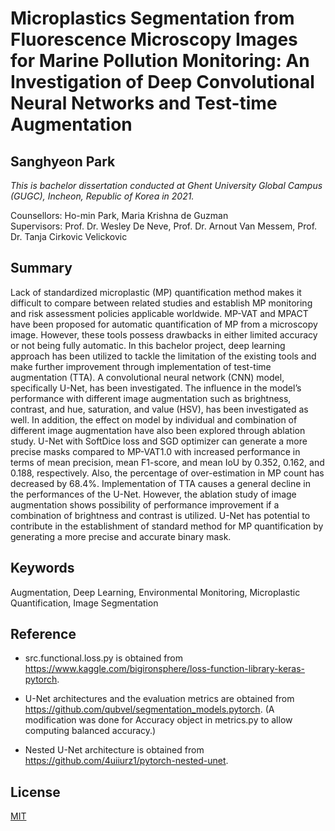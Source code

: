 # Microplastics Segmentation from Fluorescence Microscopy Images for Marine Pollution Monitoring: An Investigation of Deep Convolutional Neural Networks and Test-time Augmentation


## Sanghyeon Park


*This is bachelor dissertation conducted at Ghent University Global Campus (GUGC), Incheon, Republic of Korea in 2021.*


Counsellors: Ho-min Park, Maria Krishna de Guzman\
Supervisors: Prof. Dr. Wesley De Neve, Prof. Dr. Arnout Van Messem, Prof. Dr. Tanja Cirkovic Velickovic

## Summary
Lack of standardized microplastic (MP) quantification method makes it difficult to compare between related
studies and establish MP monitoring and risk assessment policies applicable worldwide. MP-VAT and MPACT
have been proposed for automatic quantification of MP from a microscopy image. However, these
tools possess drawbacks in either limited accuracy or not being fully automatic. In this bachelor project,
deep learning approach has been utilized to tackle the limitation of the existing tools and make further
improvement through implementation of test-time augmentation (TTA). A convolutional neural network
(CNN) model, specifically U-Net, has been investigated. The influence in the model’s performance with
different image augmentation such as brightness, contrast, and hue, saturation, and value (HSV), has
been investigated as well. In addition, the effect on model by individual and combination of different image
augmentation have also been explored through ablation study. U-Net with SoftDice loss and SGD optimizer
can generate a more precise masks compared to MP-VAT1.0 with increased performance in terms of mean
precision, mean F1-score, and mean IoU by 0.352, 0.162, and 0.188, respectively. Also, the percentage
of over-estimation in MP count has decreased by 68.4%. Implementation of TTA causes a general decline
in the performances of the U-Net. However, the ablation study of image augmentation shows possibility
of performance improvement if a combination of brightness and contrast is utilized. U-Net has potential to
contribute in the establishment of standard method for MP quantification by generating a more precise and
accurate binary mask.


## Keywords
Augmentation, Deep Learning, Environmental Monitoring, Microplastic Quantification, Image Segmentation


## Reference

* src.functional.loss.py is obtained from https://www.kaggle.com/bigironsphere/loss-function-library-keras-pytorch.

* U-Net architectures and the evaluation metrics are obtained from https://github.com/qubvel/segmentation_models.pytorch. (A modification was done for Accuracy object in metrics.py to allow computing balanced accuracy.)

* Nested U-Net architecture is obtained from https://github.com/4uiiurz1/pytorch-nested-unet.

## License
[MIT](https://choosealicense.com/licenses/mit/)
